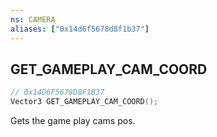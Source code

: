```yaml
---
ns: CAMERA
aliases: ["0x14d6f5678d8f1b37"]
---
```

## GET_GAMEPLAY_CAM_COORD

```c
// 0x14D6F5678D8F1B37
Vector3 GET_GAMEPLAY_CAM_COORD();
```

Gets the game play cams pos.

